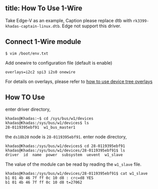 title: How To Use 1-Wire
---

Take Edge-V as an example, Caption please replace dtb with `rk3399-khadas-captain-linux.dtb`. Edge not support this driver.

## Connect 1-Wire module

```shell
$ vim /boot/env.txt
```

Add onewire to configuration file (default is enable)

```shell
overlays=i2c2 spi3 i2s0 onewire
```

For details on overlays, please refer to [how to use device tree overlays](/linux/vim1/HowToUseDeviceTreeOverlay.html)


## How TO Use 

enter driver directory,

```shell
khadas@Khadas:~$ cd /sys/bus/w1/devices
khadas@Khadas:/sys/bus/w1/devices$ ls
28-0119395ebf91  w1_bus_master1
```
the `ds18b20` node is `28-0119395ebf91`. enter node directory,

```shell
khadas@Khadas:/sys/bus/w1/devices$ cd 28-0119395ebf91
khadas@Khadas:/sys/bus/w1/devices/28-0119395ebf91$ ls
driver  id  name  power  subsystem  uevent  w1_slave
```

The value of the module can be read by reading the `w1_slave` file.

```shell
khadas@Khadas:/sys/bus/w1/devices/28-0119395ebf91$ cat w1_slave 
b1 01 4b 46 7f ff 0c 10 d8 : crc=d8 YES
b1 01 4b 46 7f ff 0c 10 d8 t=27062
```


